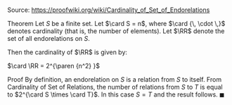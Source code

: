 # 

Source: https://proofwiki.org/wiki/Cardinality_of_Set_of_Endorelations

Theorem
Let $S$ be a finite set.
Let $\card S = n$, where $\card {\, \cdot \,}$ denotes cardinality (that is, the number of elements).
Let $\RR$ denote the set of all endorelations on $S$.

Then the cardinality of $\RR$ is given by:

$\card \RR = 2^{\paren {n^2} }$


Proof
By definition, an endorelation on $S$ is a relation from $S$ to itself.
From Cardinality of Set of Relations, the number of relations from $S$ to $T$ is equal to $2^{\card S \times \card T}$.
In this case $S = T$ and the result follows.
$\blacksquare$





